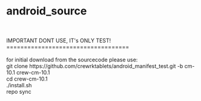 android_source
==============
<br>
<br>
IMPORTANT DONT USE, IT's ONLY TEST!
===================================
<br>
<br>
for initial download from the sourcecode please use:<br>
git clone https://github.com/crewrktablets/android_manifest_test.git -b cm-10.1 crew-cm-10.1<br>
cd crew-cm-10.1<br>
./install.sh<br>
repo sync<br>

